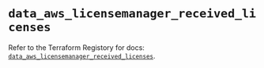 # `data_aws_licensemanager_received_licenses`

Refer to the Terraform Registory for docs: [`data_aws_licensemanager_received_licenses`](https://www.terraform.io/docs/providers/aws/d/licensemanager_received_licenses).
